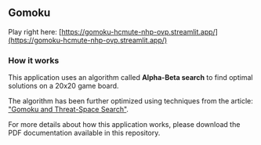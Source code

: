 ## Gomoku

Play right here: [https://gomoku-hcmute-nhp-ovp.streamlit.app/](https://gomoku-hcmute-nhp-ovp.streamlit.app/)

### How it works

This application uses an algorithm called **Alpha-Beta search** to find optimal solutions on a 20x20 game board.

The algorithm has been further optimized using techniques from the article: ["Gomoku and Threat-Space Search"](https://www.researchgate.net/publication/2252447_Go-Moku_and_Threat-Space_Search).

For more details about how this application works, please download the PDF documentation available in this repository.
